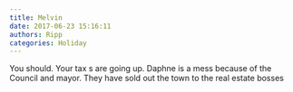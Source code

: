 ```yaml
---
title: Melvin
date: 2017-06-23 15:16:11
authors: Ripp
categories: Holiday
---
```


 You should.  Your tax s are going up.   Daphne is a mess because of the Council and mayor.  They have sold out the town to the real estate bosses